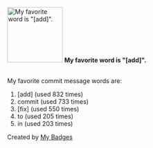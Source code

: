 <img src="https://github.com/my-badges/my-badges/blob/master/src/all-badges/favorite-word/favorite-word.png?raw=true" alt="My favorite word is &quot;[add]&quot;." title="My favorite word is &quot;[add]&quot;." width="128">
<strong>My favorite word is &quot;[add]&quot;.</strong>
<br><br>

My favorite commit message words are:

1. [add] (used 832 times)
2. commit (used 733 times)
3. [fix] (used 550 times)
4. to (used 205 times)
5. in (used 203 times)


Created by <a href="https://github.com/my-badges/my-badges">My Badges</a>